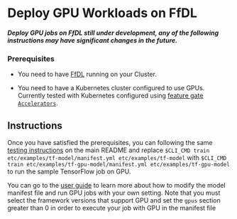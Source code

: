 # Deploy GPU Workloads on FfDL

***Deploy GPU jobs on FfDL still under development, any of the following instructions may have significant changes in the future.***

### Prerequisites

* You need to have [FfDL](../README.md#5-detailed-installation-instructions) running on your Cluster.

* You need to have a Kubernetes cluster configured to use GPUs. Currently tested with Kubernetes configured using [feature gate `Accelerators`](https://kubernetes.io/docs/tasks/manage-gpus/scheduling-gpus/).

## Instructions

Once you have satisfied the prerequisites, you can following the same [testing instructions](../README.md#6-detailed-testing-instructions) on the main README and replace `$CLI_CMD train etc/examples/tf-model/manifest.yml etc/examples/tf-model` with `$CLI_CMD train etc/examples/tf-gpu-model/manifest.yml etc/examples/tf-gpu-model` to run the sample TensorFlow job on GPU.

You can go to the [user guide](user-guide.md) to learn more about how to modify the model manifest file and run GPU jobs with your own setting. Note that you must select the framework versions that support GPU and set the `gpus` section greater than 0 in order to execute your job with GPU in the manifest file
